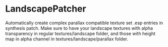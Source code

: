 # LandscapePatcher

Automatically create complex parallax compatible texture set .esp entries in synthesis patch. Make sure to have your landscape textures with alpha transparency in regular textures/landscape folder, and those with height map in alpha channel in textures/landscape/parallax folder.
